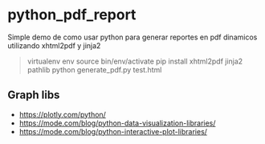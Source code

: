 # python_pdf_report

Simple demo de como usar python para generar reportes en pdf dinamicos utilizando xhtml2pdf y jinja2

> virtualenv env
> source bin/env/activate
> pip install xhtml2pdf jinja2 pathlib
> python generate_pdf.py test.html

## Graph libs

* https://plotly.com/python/
* https://mode.com/blog/python-data-visualization-libraries/
* https://mode.com/blog/python-interactive-plot-libraries/
  
